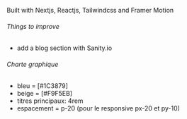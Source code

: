 Built with Nextjs, Reactjs, Tailwindcss and Framer Motion
###### Things to improve ######
- add a blog section with Sanity.io


###### Charte graphique ######
- bleu = [#1C3879]
- beige = [#F9F5EB]
- titres principaux: 4rem
- espacement = p-20 (pour le responsive px-20 et py-10)


